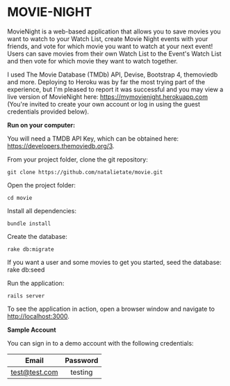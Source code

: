 # MOVIE-NIGHT

MovieNight is a web-based application that allows you to save movies you want to watch to your Watch List, create Movie Night events with your friends, and vote for which movie you want to watch at your next event! Users can save movies from their own Watch List to the Event's Watch List and then vote for which movie they want to watch together.  

I used The Movie Database (TMDb) API, Devise, Bootstrap 4, themoviedb and more. Deploying to Heroku was by far the most trying part of the experience, but I'm pleased to report it was successful and you may view a live version of MovieNight here: https://mymovienight.herokuapp.com
(You're invited to create your own account or log in using the guest credentials provided below).

**Run on your computer:**

You will need a TMDB API Key, which can be obtained here: https://developers.themoviedb.org/3.

From your project folder, clone the git repository:

	git clone https://github.com/natalietate/movie.git

Open the project folder:

	cd movie

Install all dependencies:

	bundle install

Create the database:

	rake db:migrate

If you want a user and some movies to get you started, seed the database:
	rake db:seed
	
Run the application:

	rails server

To see the application in action, open a browser window and navigate to [http://localhost:3000](http://localhost:3000).

**Sample Account**

You can sign in to a demo account with the following credentials:

| Email        | Password    |    
| ------------- |:---------:|
| test@test.com | testing  |			
